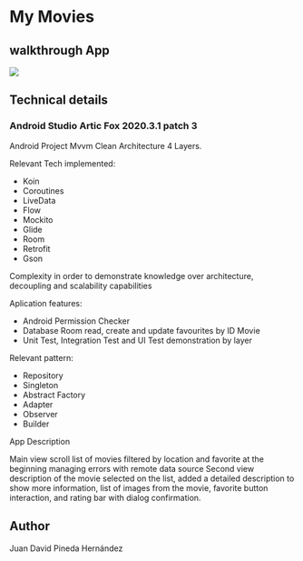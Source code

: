 # My Movies


## walkthrough App

![](myMovies.gif)

## Technical details

### Android Studio Artic Fox 2020.3.1 patch 3

Android Project Mvvm Clean Architecture 4 Layers.

Relevant Tech implemented:

- Koin
- Coroutines
- LiveData
- Flow
- Mockito
- Glide
- Room
- Retrofit
- Gson

Complexity in order to demonstrate knowledge over architecture, decoupling and scalability capabilities

Aplication features:

- Android Permission Checker
- Database Room read, create and update favourites by ID Movie
- Unit Test, Integration Test and UI Test demonstration by layer

Relevant pattern:

- Repository 
- Singleton 
- Abstract Factory
- Adapter
- Observer
- Builder

App Description

Main view scroll list of movies filtered by location and favorite at the beginning managing errors with remote data source
Second view description of the movie selected on the list, added a detailed description to show more information, list of images from the movie, favorite button interaction, and rating bar with dialog confirmation.


## Author
Juan David Pineda Hernández